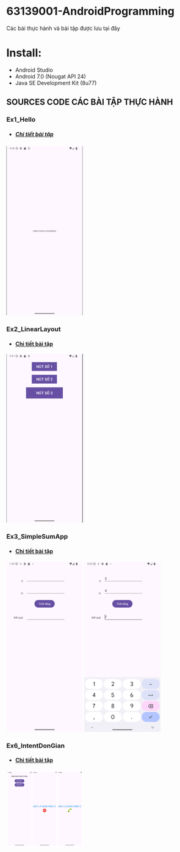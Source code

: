 # 63139001-AndroidProgramming
Các bài thực hành và bài tập được lưu tại đây
# Install:
+ Android Studio
+ Android 7.0 (Nougat API 24)
+ Java SE Development Kit (8u77)
## SOURCES CODE CÁC BÀI TẬP THỰC HÀNH
### Ex1_Hello
+ ##### [Chi tiết bài tập](https://github.com/ptns-12/63139001-AndroidProgramming/tree/main/HelloAndroid)
<img src = "https://github.com/ptns-12/63139001-AndroidProgramming/blob/main/images/Ex1_Hello.png" width = "200">

### Ex2_LinearLayout
+ #### [Chi tiết bài tập](https://github.com/ptns-12/63139001-AndroidProgramming/tree/main/VD1)
<img src = "https://github.com/ptns-12/63139001-AndroidProgramming/blob/main/images/Ex2_LinearLayout.png" width = "200">

### Ex3_SimpleSumApp
+ #### [Chi tiết bài tập](https://github.com/ptns-12/63139001-AndroidProgramming/tree/main/AppCong)
<img src = "https://github.com/ptns-12/63139001-AndroidProgramming/blob/main/images/Ex3_SimpleSumApp.png" width = "200">
<img src = "https://github.com/ptns-12/63139001-AndroidProgramming/blob/main/images/Ex3_SimpleSumAppOnClick.png" width = "200">

### Ex6_IntentDonGian
+ #### [Chi tiết bài tập](https://github.com/ptns-12/63139001-AndroidProgramming/tree/main/ManHinhDonGian)
<img src = "https://github.com/ptns-12/63139001-AndroidProgramming/blob/main/images/Ex6_IntentDonGian.png" width = "200">
